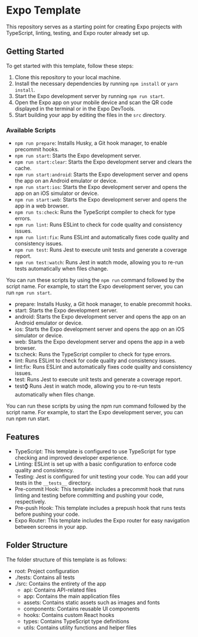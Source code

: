 # Expo Template

This repository serves as a starting point for creating Expo projects with TypeScript, linting, testing, and Expo router already set up.

## Getting Started

To get started with this template, follow these steps:

1. Clone this repository to your local machine.
2. Install the necessary dependencies by running `npm install` or `yarn install`.
3. Start the Expo development server by running `npm run start`.
4. Open the Expo app on your mobile device and scan the QR code displayed in the terminal or in the Expo DevTools.
5. Start building your app by editing the files in the `src` directory.

### Available Scripts

- `npm run prepare`: Installs Husky, a Git hook manager, to enable precommit hooks.
- `npm run start`: Starts the Expo development server.
- `npm run start:clear`: Starts the Expo development server and clears the cache.
- `npm run start:android`: Starts the Expo development server and opens the app on an Android emulator or device.
- `npm run start:ios`: Starts the Expo development server and opens the app on an iOS simulator or device.
- `npm run start:web`: Starts the Expo development server and opens the app in a web browser.
- `npm run ts:check`: Runs the TypeScript compiler to check for type errors.
- `npm run lint`: Runs ESLint to check for code quality and consistency issues.
- `npm run lint:fix`: Runs ESLint and automatically fixes code quality and consistency issues.
- `npm run test`: Runs Jest to execute unit tests and generate a coverage report.
- `npm run test:watch`: Runs Jest in watch mode, allowing you to re-run tests automatically when files change.

You can run these scripts by using the `npm run` command followed by the script name. For example, to start the Expo development server, you can run `npm run start`.
- prepare: Installs Husky, a Git hook manager, to enable precommit hooks.
- start: Starts the Expo development server.
- android: Starts the Expo development server and opens the app on an Android emulator or device.
- ios: Starts the Expo development server and opens the app on an iOS simulator or device.
- web: Starts the Expo development server and opens the app in a web browser.
- ts:check: Runs the TypeScript compiler to check for type errors.
- lint: Runs ESLint to check for code quality and consistency issues.
- lint:fix: Runs ESLint and automatically fixes code quality and consistency issues.
- test: Runs Jest to execute unit tests and generate a coverage report.
- test:watch: Runs Jest in watch mode, allowing you to re-run tests automatically when files change.

You can run these scripts by using the npm run command followed by the script name. For example, to start the Expo development server, you can run npm run start.

## Features

- TypeScript: This template is configured to use TypeScript for type checking and improved developer experience.
- Linting: ESLint is set up with a basic configuration to enforce code quality and consistency.
- Testing: Jest is configured for unit testing your code. You can add your tests in the `__tests__` directory.
- Pre-commit Hook: This template includes a precommit hook that runs linting and testing before committing and pushing your code, respectively.
- Pre-push Hook: This template includes a prepush hook that runs tests before pushing your code.
- Expo Router: This template includes the Expo router for easy navigation between screens in your app.

## Folder Structure

The folder structure of this template is as follows:

- root: Project configuration
- ./tests: Contains all tests
- ./src: Contains the entirety of the app
  - api: Contains API-related files
  - app: Contains the main application files
  - assets: Contains static assets such as images and fonts
  - components: Contains reusable UI components
  - hooks: Contains custom React hooks
  - types: Contains TypeScript type definitions
  - utils: Contains utility functions and helper files

